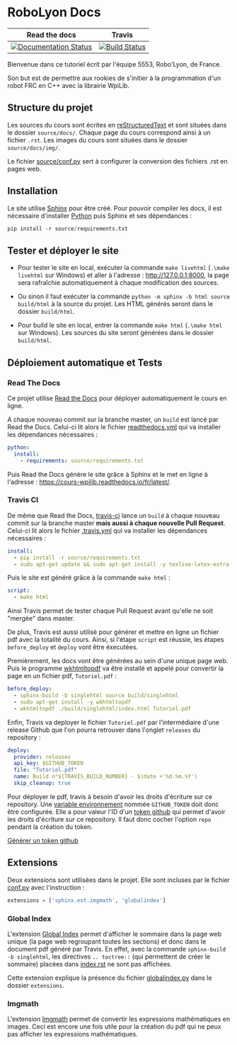 # RoboLyon Docs
Read the docs | Travis
:------------:|:-----:
[![Documentation Status](https://readthedocs.org/projects/cours-wpilib/badge/?version=latest)](https://cours-wpilib.readthedocs.io/fr/latest/?badge=latest) | [![Build Status](https://travis-ci.com/Team5553-RoboLyon/Cours-WpiLib.svg?branch=master)](https://travis-ci.com/Team5553-RoboLyon/Cours-WpiLib)

Bienvenue dans ce tutoriel écrit par l'équipe 5553, Robo'Lyon, de France.

Son but est de permettre aux rookies de s'initier à la programmation d'un robot FRC en C++ avec la librairie WpiLib.


## Structure du projet

Les sources du cours sont écrites en [reStructuredText](https://github.com/ralsina/rst-cheatsheet/blob/master/rst-cheatsheet.rst) et sont situées dans le dossier `source/docs/`. Chaque page du cours correspond ainsi à un fichier `.rst`. Les images du cours sont situées dans le dossier `source/docs/img/`.

Le fichier [source/conf.py](source/conf.py) sert à configurer la conversion des fichiers .rst en pages web.


## Installation

Le site utilise [Sphinx](https://www.sphinx-doc.org/en/1.5/tutorial.html) pour être créé. Pour pouvoir compiler les docs, il est nécessaire d'installer [Python](https://www.python.org/downloads/) puis Sphinx et ses dépendances :
```py
pip install -r source/requirements.txt
```


## Tester et déployer le site

- Pour tester le site en local, exécuter la commande `make livehtml` (`.\make livehtml` sur Windows) et aller à l'adresse : http://127.0.0.1:8000, la page sera rafraîchie automatiquement à chaque modification des sources.

- Ou sinon il faut exécuter la commande `python -m sphinx -b html source build/html` à la source du projet. Les HTML générés seront dans le dossier `build/html`.

- Pour build le site en local, entrer la commande `make html` (`.\make html` sur Windows). Les sources du site seront générées dans le dossier `build/html`.


## Déploiement automatique et Tests

### Read The Docs

Ce projet utilise [Read the Docs](https://docs.readthedocs.io/en/stable/index.html) pour déployer automatiquement le cours en ligne.

A chaque nouveau commit sur la branche master, un `build` est lancé par Read the Docs. Celui-ci lit alors le fichier [readthedocs.yml](readthedocs.yml) qui va installer les dépendances nécessaires :
```yml
python:
  install:
    - requirements: source/requirements.txt
```

Puis Read the Docs génère le site grâce à Sphinx et le met en ligne à l'adresse : https://cours-wpilib.readthedocs.io/fr/latest/.


### Travis CI

De même que Read the Docs, [travis-ci](https://travis-ci.com/) lance un `build` à chaque nouveau commit sur la branche master **mais aussi à chaque nouvelle Pull Request**. Celui-ci lit alors le fichier [.travis.yml](.travis.yml) qui va installer les dépendances nécessaires :
```yml
install:
  - pip install -r source/requirements.txt
  - sudo apt-get update && sudo apt-get install -y texlive-latex-extra dvipng
```

Puis le site est généré grâce à la commande `make html` :
```yml
script:
  - make html
```

Ainsi Travis permet de tester chaque Pull Request avant qu'elle ne soit "mergée" dans master.

De plus, Travis est aussi utilisé pour générer et mettre en ligne un fichier pdf avec la totalité du cours. Ainsi, si l'étape `script` est réussie, les étapes `before_deploy` et `deploy` vont être éxecutées.

Premièrement, les docs vont être générées au sein d'une unique page web. Puis le programme [wkhtmltopdf](https://wkhtmltopdf.org/) va être installé et appelé pour convertir la page en un fichier pdf, `Tutoriel.pdf` :
```yml
before_deploy:
  - sphinx-build -b singlehtml source build/singlehtml
  - sudo apt-get install -y wkhtmltopdf
  - wkhtmltopdf ./build/singlehtml/index.html Tutoriel.pdf
```

Enfin, Travis va deployer le fichier `Tutoriel.pdf` par l'intermédiaire d'une release Github que l'on pourra retrouver dans l'onglet `releases` du repository :
```yml
deploy:
  provider: releases
  api_key: $GITHUB_TOKEN
  file: "Tutoriel.pdf"
  name: Build n°${TRAVIS_BUILD_NUMBER} - $(date +'%d.%m.%Y')
  skip_cleanup: true
```

Pour déployer le pdf, travis à besoin d'avoir les droits d'écriture sur ce repository. Une [variable environnement](https://docs.travis-ci.com/user/environment-variables#defining-variables-in-repository-settings) nommée `GITHUB_TOKEN` doit donc être configurée. Elle a pour valeur l'ID d'un [token github](https://help.github.com/en/articles/creating-a-personal-access-token-for-the-command-line) qui permet d'avoir les droits d'écriture sur ce repository. Il faut donc cocher l'option `repo` pendant la création du token.

[Générer un token github](https://github.com/settings/tokens/new?description=Cours-Wpilib-Autodeploy&scopes=repo)


## Extensions

Deux extensions sont utilisées dans le projet. Elle sont incluses par le fichier [conf.py](source/conf.py) avec l'instruction :
```py
extensions = ['sphinx.ext.imgmath', 'globalindex']
```

### Global Index

L'extension [Global Index](http://fnch.users.sourceforge.net/sphinxindexinsinglehtml.html) permet d'afficher le sommaire dans la page web unique (la page web regroupant toutes les sections) et donc dans le document pdf généré par Travis. En effet, avec la commande `sphinx-build -b singlehtml`, les directives `.. toctree::` (qui permettent de créer le sommaire) placées dans [index.rst](source/index.rst) ne sont pas affichées.

Cette extension explique la présence du fichier [globalindex.py](extensions/globalindex.py) dans le dossier `extensions`.


### Imgmath

L'extension [Imgmath](https://www.sphinx-doc.org/en/1.8/usage/extensions/math.html#module-sphinx.ext.imgmath) permet de convertir les expressions mathématiques en images. Ceci est encore une fois utile pour la création du pdf qui ne peux pas afficher les expressions mathématiques.